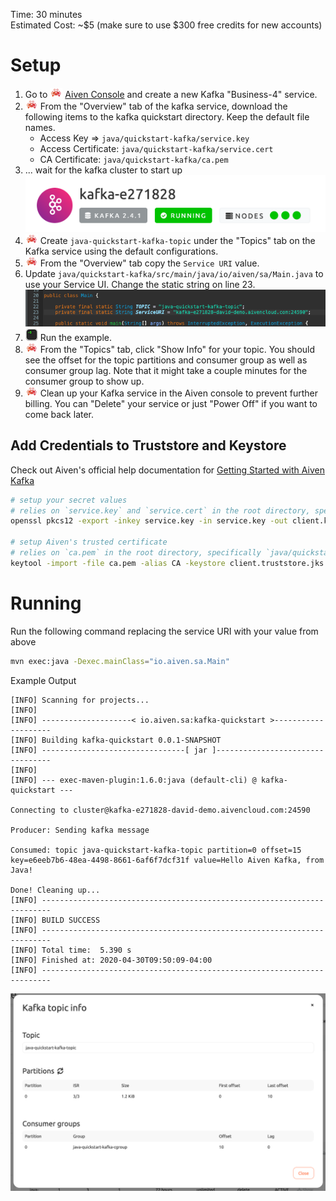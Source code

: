 Time: 30 minutes \
Estimated Cost: ~\$5 (make sure to use \$300 free credits for new accounts)

# Setup

1. Go to ![rapu][rapu] [Aiven Console](https://console.aiven.io) and create a new Kafka "Business-4" service.
1. ![rapu][rapu] From the "Overview" tab of the kafka service, download the following items to the kafka quickstart directory. Keep the default file names.
   - Access Key => `java/quickstart-kafka/service.key`
   - Access Certificate: `java/quickstart-kafka/service.cert`
   - CA Certificate: `java/quickstart-kafka/ca.pem`
1. ... wait for the kafka cluster to start up ![Healthy Cluster](../../assets/healthy_cluster.png)
1. ![rapu][rapu] Create `java-quickstart-kafka-topic` under the "Topics" tab on the Kafka service using the default configurations.
1. ![rapu][rapu] From the "Overview" tab copy the `Service URI` value.
1. Update `java/quickstart-kafka/src/main/java/io/aiven/sa/Main.java` to use your Service UI. Change the static string on line 23. ![Service URI](./java_service_uri.png)
1. ![terminal][terminal] Run the example.
1. ![rapu][rapu] From the "Topics" tab, click "Show Info" for your topic. You should see the offset for the topic partitions and consumer group as well as consumer group lag. Note that it might take a couple minutes for the consumer group to show up.
1. ![rapu][rapu] Clean up your Kafka service in the Aiven console to prevent further billing. You can "Delete" your service or just "Power Off" if you want to come back later.

## Add Credentials to Truststore and Keystore

Check out Aiven's official help documentation for [Getting Started with Aiven Kafka](https://help.aiven.io/en/articles/489572-getting-started-with-aiven-kafka)

```sh
# setup your secret values
# relies on `service.key` and `service.cert` in the root directory, specifically `java/quickstart-kafka/*`
openssl pkcs12 -export -inkey service.key -in service.key -out client.keystore.p12 -name service_key

# setup Aiven's trusted certificate
# relies on `ca.pem` in the root directory, specifically `java/quickstart-kafka/*`
keytool -import -file ca.pem -alias CA -keystore client.truststore.jks
```

# Running

Run the following command replacing the service URI with your value from above

```sh
mvn exec:java -Dexec.mainClass="io.aiven.sa.Main"
```

Example Output

```
[INFO] Scanning for projects...
[INFO]
[INFO] --------------------< io.aiven.sa:kafka-quickstart >--------------------
[INFO] Building kafka-quickstart 0.0.1-SNAPSHOT
[INFO] --------------------------------[ jar ]---------------------------------
[INFO]
[INFO] --- exec-maven-plugin:1.6.0:java (default-cli) @ kafka-quickstart ---

Connecting to cluster@kafka-e271828-david-demo.aivencloud.com:24590

Producer: Sending kafka message

Consumed: topic java-quickstart-kafka-topic partition=0 offset=15 key=e6eeb7b6-48ea-4498-8661-6af6f7dcf31f value=Hello Aiven Kafka, from Java!

Done! Cleaning up...
[INFO] ------------------------------------------------------------------------
[INFO] BUILD SUCCESS
[INFO] ------------------------------------------------------------------------
[INFO] Total time:  5.390 s
[INFO] Finished at: 2020-04-30T09:50:09-04:00
[INFO] ------------------------------------------------------------------------
```

![Topic Info](./java_topic_info.png)

[rapu]: ../../assets/rapu.png 'Rapu Icon'
[terminal]: ../../assets/terminal.png 'Terminal Icon'
